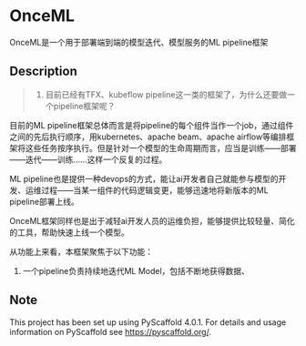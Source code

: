 # OnceML
OnceML是一个用于部署端到端的模型迭代、模型服务的ML pipeline框架

## Description

> 1. 目前已经有TFX、kubeflow pipeline这一类的框架了，为什么还要做一个pipeline框架呢？

目前的ML pipeline框架总体而言是将pipeline的每个组件当作一个job，通过组件之间的先后执行顺序，用kubernetes、apache beam、apache airflow等编排框架将这些任务按序执行。但是针对一个模型的生命周期而言，应当是训练——部署——迭代——训练……这样一个反复的过程。

ML pipeline也是提供一种devops的方式，能让ai开发者自己就能参与模型的开发、运维过程——当某一组件的代码逻辑变更，能够迅速地将新版本的ML pipeline部署上线。

OnceML框架同样也是出于减轻ai开发人员的运维负担，能够提供比较轻量、简化的工具，帮助快速上线一个模型。

从功能上来看，本框架聚焦于以下功能：
1. 一个pipeline负责持续地迭代ML Model，包括不断地获得数据、





<!-- pyscaffold-notes -->

## Note

This project has been set up using PyScaffold 4.0.1. For details and usage
information on PyScaffold see https://pyscaffold.org/.